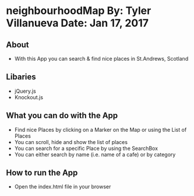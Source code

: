 neighbourhoodMap
By: Tyler Villanueva
Date: Jan 17, 2017
===================================

## About
* With this App you can search & find nice places in St.Andrews, Scotland

## Libaries
* jQuery.js
* Knockout.js

## What you can do with the App
* Find nice Places by clicking on a Marker on the Map or using the List of Places
* You can scroll, hide and show the list of places
* You can search for a specific Place by using the SearchBox
* You can either search by name (i.e. name of a cafe) or by category

## How to run the App
* Open the index.html file in your browser
